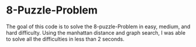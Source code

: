 # 8-Puzzle-Problem
The goal of this code is to solve the 8-puzzle-Problem in easy, medium, and hard difficulty. Using the manhattan distance and graph search, I was able to solve all the difficulties in less than 2 seconds.
